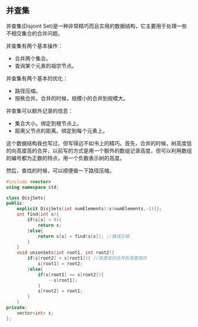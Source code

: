 ## 并查集

并查集(Disjoint Set)是一种非常精巧而且实用的数据结构，它主要用于处理一些不相交集合的合并问题。

并查集有两个基本操作：

- 合并两个集合。
- 查询某个元素的祖宗节点。

并查集有两个基本的优化：
- 路径压缩。
- 按秩合并。合并的时候，规模小的合并到规模大。

并查集可以额外记录的信息：

- 集合大小。绑定到根节点上。
- 距离父节点的距离。绑定到每个元素上。

这个数据结构我也写过，但写得远不如书上的精巧。首先，合并的时候，树高度低的向高度高的合并，以前写的方式是用一个额外的数组记录高度，但可以利用数组的编号都为正数的特点，用一个负数表示树的高度。

然后，查找的时候，可以顺便做一下路径压缩。

```cpp
#include <vector>
using namespace std;

class DisjSets{
public:
    explicit DisjSets(int numElements):s(numElements,-1){};
    int find(int x){
        if(s[x] < 0){
            return x;
        }else{
            return s[x] = find(s[x]); //路径压缩
        }
    }
    void unionSets(int root1, int root2){
        if(s[root2] < s[root1]){ //高度低的合并到高度高的
            s[root1] = root2;
        }else{
            if(s[root1] == s[root2]){
                --s[root1];
            }
            s[root2] = root1;
        }
    }
private:
    vector<int> s;
};
```